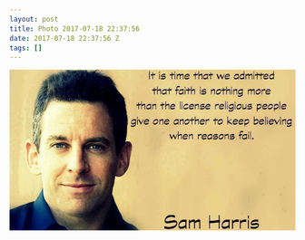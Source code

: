 ```yaml
---
layout: post
title: Photo 2017-07-18 22:37:56
date: 2017-07-18 22:37:56 Z
tags: []
---
```

![](/media/2017/07/163150339104.jpg)
